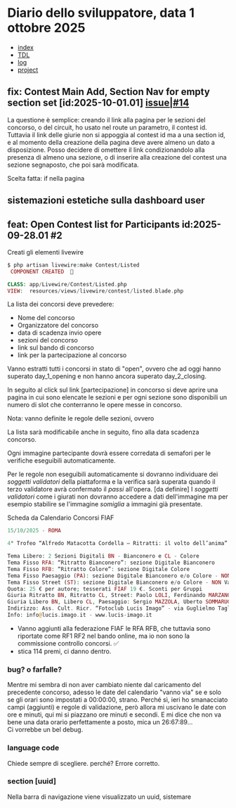 # Diario dello sviluppatore, data 1 ottobre 2025

* [index](../index.md)
* [TDL](../TDL.md)
* [log](/storage/logs/laravel.log)
* [project](https://github.com/users/mrai64/projects/1)

## fix: Contest Main Add, Section Nav for empty section set [id:2025-10-01.01] [issue|#14](https://github.com/mrai64/yapcp/issues/14)

La questione è semplice: creando il link alla pagina per le sezioni del concorso,
o del circuit, ho usato nel route un parametro, il contest id. Tuttavia
il link delle giurie non si appoggia al contest id ma a una section id,
e al momento della creazione della pagina deve avere almeno un dato
a disposizione. Posso decidere di omettere il link condizionandolo
alla presenza di almeno una sezione, o di inserire alla creazione del contest
una sezione segnaposto, che poi sarà modificata.

Scelta fatta: if nella pagina

## sistemazioni estetiche sulla dashboard user

## feat: Open Contest list for Participants id:2025-09-28.01 #2

Creati gli elementi livewire

```php
$ php artisan livewire:make Contest/Listed
 COMPONENT CREATED  🤙

CLASS: app/Livewire/Contest/Listed.php
VIEW:  resources/views/livewire/contest/listed.blade.php
```

La lista dei concorsi deve prevedere:

* Nome del concorso
* Organizzatore del concorso
* data di scadenza invio opere
* sezioni del concorso
* link sul bando di concorso
* link per la partecipazione al concorso

Vanno estratti tutti i concorsi in stato di "open", ovvero che ad oggi
hanno superato day_1_opening e non hanno ancora superato day_2_closing.

In seguito al click sul link \[partecipazione] in concorso
si deve aprire una pagina in cui sono elencate le sezioni
e per ogni sezione sono disponibili un numero di slot che
conterranno le opere messe in concorso.

Nota: vanno definite le regole delle sezioni, ovvero

La lista sarà modificabile anche in seguito, fino alla data scadenza concorso.

Ogni immagine partecipante dovrà essere corredata di semafori per le
verifiche eseguibili automaticamente.

Per le regole non eseguibili automaticamente si dovranno
individuare dei *soggetti validatori* della piattaforma e la verifica
sarà superata quando il terzo validatore avrà confermato
il *passi* all'opera. [da definire] I *soggetti validatori*
come i giurati non dovranno accedere a dati dell'immagine ma per esempio
stabilire se l'immagine *somiglia* a immagini già presentate.

Scheda da Calendario Concorsi FIAF

```php
15/10/2025 - ROMA

4° Trofeo “Alfredo Matacotta Cordella – Ritratti: il volto dell’anima” - Patr. FIAF 2025Q1

Tema Libero: 2 Sezioni Digitali BN - Bianconero e CL - Colore
Tema Fisso RFA: “Ritratto Bianconero”: sezione Digitale Bianconero
Tema Fisso RFB: “Ritratto Colore”: sezione Digitale Colore
Tema Fisso Paesaggio (PA): sezione Digitale Bianconero e/o Colore - NON Valido Statistica FIAF
Tema Fisso Street (ST): sezione Digitale Bianconero e/o Colore - NON Valido Statistica FIAF
Quota: 25 € per autore; tesserati FIAF 19 €. Sconti per Gruppi
Giuria Ritratto BN, Ritratto CL, Street: Paolo LOLI, Ferdinando MARZANO, Dario RIVA
Giuria Libero BN, Libero CL, Paesaggio: Sergio MAZZOLA, Uberto SOMMARUGA, Roberto DE LEONARDIS
Indirizzo: Ass. Cult. Ricr. “Fotoclub Lucis Imago” - via Guglielmo Tagliacarne 78 - 00148 Roma
Info: info@lucis.imago.it - www.lucis-imago.it

```

* Vanno aggiunti alla federazione FIAF le RFA RFB, che tuttavia sono riportate come RF1 RF2 nel bando online, ma io non sono la commissione controllo concorsi. ✅
* stica 114 premi, ci danno dentro.

### bug? o farfalle?

Mentre mi sembra di non aver cambiato niente dal caricamento del precedente
concorso, adesso le date del calendario "vanno via" se e solo se gli orari sono impostati a 00:00:00, strano. Perché sì, ieri ho smanacciato campi (aggiunti) e regole di
validazione, però allora mi uscivano le date con ore e minuti, qui mi
si piazzano ore minuti e secondi. E mi dice che non va bene una data orario perfettamente a posto, mica un 26:67:89...  
Ci vorrebbe un bel debug.

### language code

Chiede sempre di scegliere. perché? Errore corretto.

### section [uuid]

Nella barra di navigazione viene visualizzato un uuid, sistemare
